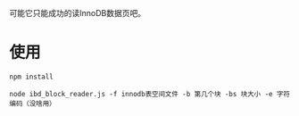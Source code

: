 可能它只能成功的读InnoDB数据页吧。

# 使用
```
npm install

node ibd_block_reader.js -f innodb表空间文件 -b 第几个块 -bs 块大小 -e 字符编码（没啥用）
```
